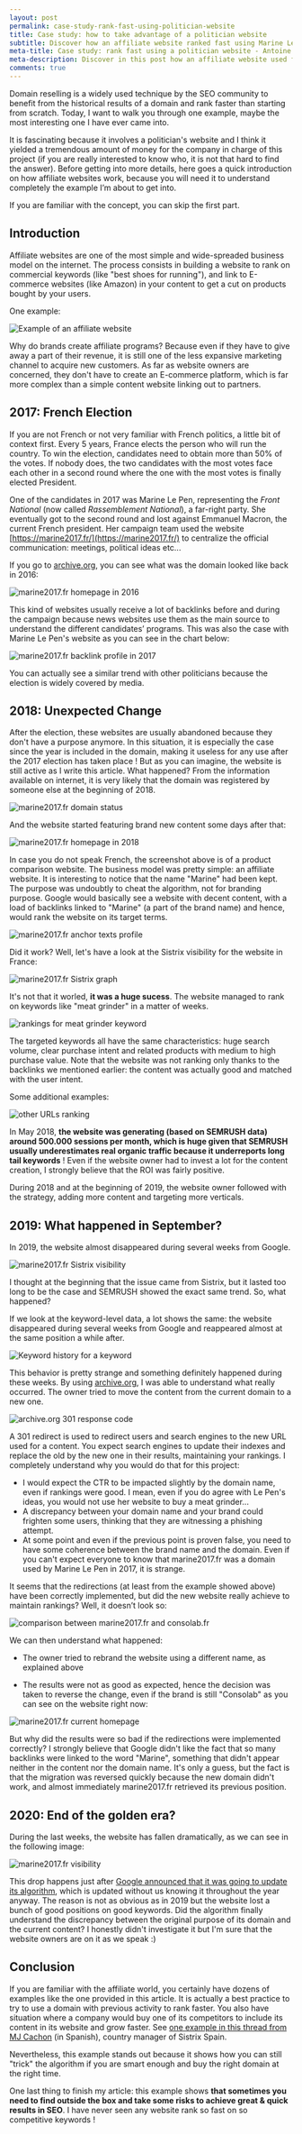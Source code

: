 ```yaml
---
layout: post
permalink: case-study-rank-fast-using-politician-website
title: Case study: how to take advantage of a politician website
subtitle: Discover how an affiliate website ranked fast using Marine Le Pen's old website.
meta-title: Case study: rank fast using a politician website - Antoine Eripret
meta-description: Discover in this post how an affiliate website used for the 2017 French election to rank fast. 
comments: true
---
```



Domain reselling is a widely used technique by the SEO community to benefit from the historical results of a domain and rank faster than starting from scratch. Today, I want to walk you through one example, maybe the most interesting one I have ever came into. 

It is fascinating because it involves a politician's website and I think it yielded a tremendous amount of money for the company in charge of this project (if you are really interested to know who, it is not that hard to find the answer). Before getting into more details, here goes a quick introduction on how affiliate websites work, because you will need it to understand completely the example I’m about to get into.

If you are familiar with the concept, you can skip the first part. 



## Introduction

Affiliate websites are one of the most simple and wide-spreaded business model on the internet. The process consists in building a website to rank on commercial keywords (like "best shoes for running"), and link to E-commerce websites (like Amazon) in your content to get a cut on products bought by your users. 

One example: 

![Example of an affiliate website](..\assets\img\example-affiliate-website.PNG)



Why do brands create affiliate programs? Because even if they have to give away a part of their revenue, it is still one of the less expansive marketing channel to acquire new customers. As far as website owners are concerned, they don't have to create an E-commerce platform, which is far more complex than a simple content website linking out to partners.  

## 2017: French Election

If you are not French or not very familiar with French politics, a little bit of context first. Every 5 years, France elects the person who will run the country. To win the election, candidates need to obtain more than 50% of the votes. If nobody does, the two candidates with the most votes face each other in a second round where the one with the most votes is finally elected President. 

One of the candidates in 2017 was Marine Le Pen, representing the *Front National* (now called *Rassemblement National*), a far-right party. She eventually got to the second round and lost against Emmanuel Macron, the current French president. Her campaign team used the website [https://marine2017.fr/](https://marine2017.fr/) to centralize the official communication: meetings, political ideas etc... 

If you go to [archive.org](http://archive.org/), you can see what was the domain looked like back in 2016: 

![marine2017.fr homepage in 2016](..\assets\img\marine2017.fr-homepage-in-2016.PNG)

This kind of websites usually receive a lot of backlinks before and during the campaign because news websites use them as the main source to understand the different candidates’ programs. This was also the case with Marine Le Pen's website as you can see in the chart below: 



![marine2017.fr backlink profile in 2017](..\assets\img\backlinks-semrush.PNG)



You can actually see a similar trend with other politicians because the election is widely covered by media.  



## 2018: Unexpected Change

After the election, these websites are usually abandoned because they don't have a purpose anymore. In this situation, it is especially the case since the year is included in the domain, making it useless for any use after the 2017 election has taken place ! But as you can imagine, the website is still active as I write this article. What happened? From the information available on internet, it is very likely that the domain was registered by someone else at the beginning of 2018. 

![marine2017.fr domain status](..\assets\img\domain-checker-marine2017.PNG)



And the website started featuring brand new content some days after that:

![marine2017.fr homepage in 2018](..\assets\img\marine2017.fr-homepage-in-2018.PNG)



In case you do not speak French, the screenshot above is of a product comparison website. The business model was pretty simple: an affiliate website. It is interesting to notice that the name "Marine" had been kept. The purpose was undoubtly to cheat the algorithm, not for branding purpose. Google would basically see a website with decent content, with a load of backlinks linked to "Marine" (a part of the brand name) and hence, would rank the website on its target terms.

![marine2017.fr anchor texts profile](..\assets\img\marine-anchirs.PNG)

Did it work? Well, let's have a look at the Sistrix visibility for the website in France: 

![marine2017.fr Sistrix graph](..\\assets\img\sistrix-marine-2017visibility.PNG)

It's not that it worled, **it was a huge sucess**. The website managed to rank on keywords like "meat grinder" in a matter of weeks. 

![rankings for meat grinder keyword](..\assets\img\sistrix-marine-2017-visibility-hachoir-a-viandes.PNG)

The targeted keywords all have the same characteristics: huge search volume, clear purchase intent and related products with medium to high purchase value. Note that the website was not ranking only thanks to the backlinks we mentioned earlier: the content was actually good and matched with the user intent. 

Some additional examples:

![other URLs ranking](..\assets\img\semrush-traffic.PNG)

In May 2018, **the website was generating (based on SEMRUSH data) around 500.000 sessions per month, which is huge given that SEMRUSH usually underestimates real organic traffic because it underreports long tail keywords** ! Even if the website owner had to invest a lot for the content creation, I strongly believe that the ROI was fairly positive.  

During 2018 and at the beginning of 2019, the website owner followed with the strategy, adding more content and targeting more verticals. 



## 2019: What happened in September? 

In 2019, the website almost disappeared during several weeks from Google. 

![marine2017.fr Sistrix visibility](..\assets\img\sistrix-marine-2019-visibility.PNG)

I thought at the beginning that the issue came from Sistrix, but it lasted too long to be the case and SEMRUSH showed the exact same trend. So, what happened? 

If we look at the keyword-level data, a lot shows the same: the website disappeared during several weeks from Google and reappeared almost at the same position a while after. 

![Keyword history for a keyword](..\assets\img\ranking-aspirateur-sans-sac.PNG)



This behavior is pretty strange and something definitely happened during these weeks. By using [archive.org](http://archive.org/), I was able to understand what really occurred. The owner tried to move the content from the current domain to a new one. 

![archive.org 301 response code](..\assets\img\redirect-marine-2017.PNG)

A 301 redirect is used to redirect users and search engines to the new URL used for a content. You expect search engines to update their indexes and replace the old by the new one in their results, maintaining your rankings. I completely understand why you would do that for this project: 

* I would expect the CTR to be impacted slightly by the domain name, even if rankings were good. I mean, even if you do agree with Le Pen's ideas, you would not use her website to buy a meat grinder...
* A discrepancy between your domain name and your brand could frighten some users, thinking that they are witnessing a phishing attempt.  
* At some point and even if the previous point is proven false, you need to have some coherence between the brand name and the domain. Even if you can't expect everyone to know that marine2017.fr was a domain used by Marine Le Pen in 2017, it is strange.



It seems that the redirections (at least from the example showed above) have been correctly implemented, but did the new website really achieve to maintain rankings? Well, it doesn’t look so:

![comparison between marine2017.fr and consolab.fr](..\assets\img\consolab-marine2017.PNG)



We can then understand what happened: 

* The owner tried to rebrand the website using a different name, as explained above 

* The results were not as good as expected, hence the decision was taken to reverse the change, even if the brand is still "Consolab" as you can see on the website right now: 

  

![marine2017.fr current homepage](..\assets\img\consolab.PNG)

But why did the results were so bad if the redirections were implemented correctly? I strongly believe that Google didn't like the fact that so many backlinks were linked to the word "Marine", something that didn't appear neither in the content nor the domain name. It's only a guess, but the fact is that the migration was reversed quickly because the new domain didn't work, and almost immediately marine2017.fr retrieved its previous position. 



## 2020: End of the golden era?

During the last weeks, the website has fallen dramatically, as we can see in the following image: 

![marine2017.fr visibility](..\assets\img\sistrix-marine-2020-visibility.PNG)

This drop happens just after [Google announced that it was going to update its algorithm](https://twitter.com/searchliaison/status/1257376879172038656), which is updated without us knowing it throughout the year anyway. The reason is not as obvious as in 2019 but the website lost a bunch of good positions on good keywords. Did the algorithm finally understand the discrepancy between the original purpose of its domain and the current content? I honestly didn't investigate it but I'm sure that the website owners are on it as we speak :) 



## Conclusion

If you are familiar with the affiliate world, you certainly have dozens of examples like the one provided in this article. It is actually a best practice to try to use a domain with previous activity to rank faster. You also have situation where a company would buy one of its competitors to include its content in its website and grow faster. See [one example in this thread from MJ Cachon](https://twitter.com/mjcachon/status/1237821317975605248) (in Spanish), country manager of Sistrix Spain. 

Nevertheless, this example stands out because it shows how you can still "trick" the algorithm if you are smart enough and buy the right domain at the right time. 

One last thing to finish my article: this example shows **that sometimes you need to find outside the box and take some risks to achieve great & quick results in SEO**. I have never seen any website rank so fast on so competitive keywords ! 
